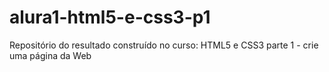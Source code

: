 # alura1-html5-e-css3-p1
  Repositório do resultado construído no curso: HTML5 e CSS3 parte 1 - crie uma página da Web
